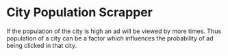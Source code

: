 
# City Population Scrapper
If the population of the city is high an ad will be viewed by more times.
Thus population of a city can be a factor which influences the probability of ad being clicked in that city.
